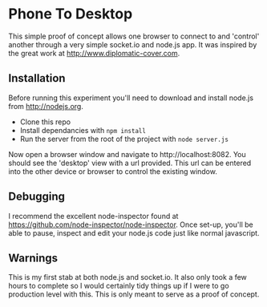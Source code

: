 # Phone To Desktop
This simple proof of concept allows one browser to connect to and 'control' another through a very simple socket.io and node.js app. It was inspired by the great work at http://www.diplomatic-cover.com.

## Installation
Before running this experiment you'll need to download and install node.js from http://nodejs.org.

* Clone this repo
* Install dependancies with `npm install`
* Run the server from the root of the project with `node server.js`

Now open a browser window and navigate to http://localhost:8082. You should see the 'desktop' view with a url provided. This url can be entered into the other device or browser to control the existing window.

## Debugging
I recommend the excellent node-inspector found at https://github.com/node-inspector/node-inspector. Once set-up, you'll be able to pause, inspect and edit your node.js code just like normal javascript.

## Warnings
This is my first stab at both node.js and socket.io. It also only took a few hours to complete so I would certainly tidy things up if I were to go production level with this. This is only meant to serve as a proof of concept.